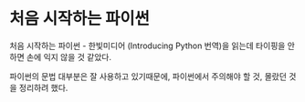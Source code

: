 # 처음 시작하는 파이썬

처음 시작하는 파이썬 - 한빛미디어 (Introducing Python 번역)을 읽는데 타이핑을 안하면 손에 익지 않을 것 같았다.

파이썬의 문법 대부분은 잘 사용하고 있기때문에, 파이썬에서 주의해야 할 것, 몰랐던 것을 정리하려 했다.